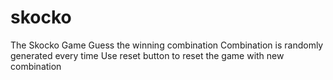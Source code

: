 # skocko
The Skocko Game
Guess the winning combination
Combination is randomly generated every time
Use reset button to reset the game with new combination
